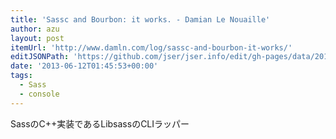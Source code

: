 ```yaml
---
title: 'Sassc and Bourbon: it works. - Damian Le Nouaille'
author: azu
layout: post
itemUrl: 'http://www.damln.com/log/sassc-and-bourbon-it-works/'
editJSONPath: 'https://github.com/jser/jser.info/edit/gh-pages/data/2013/06/index.json'
date: '2013-06-12T01:45:53+00:00'
tags:
  - Sass
  - console
---
```

SassのC++実装であるLibsassのCLIラッパー
